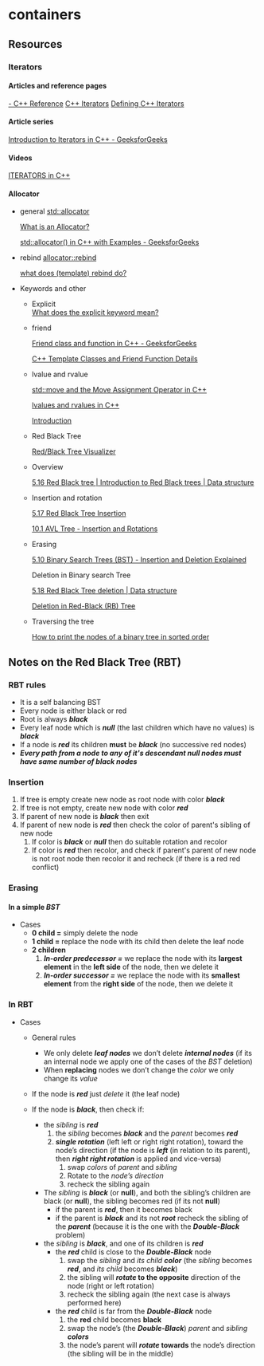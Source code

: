 # containers

## Resources
### Iterators
#### Articles and reference pages            
[- C++ Reference](https://www.cplusplus.com/reference/iterator/)
[C++ Iterators](https://users.cs.northwestern.edu/~riesbeck/programming/c++/stl-iterators.html)
[Defining C++ Iterators](https://users.cs.northwestern.edu/~riesbeck/programming/c++/stl-iterator-define.html)

#### Article series
[Introduction to Iterators in C++ - GeeksforGeeks](https://www.geeksforgeeks.org/introduction-iterators-c/)

#### Videos
[ITERATORS in C++](https://www.youtube.com/watch?v=SgcHcbQ0RCQ&list=PLlrATfBNZ98dudnM48yfGUldqGD0S4FFb&index=93)

#### Allocator
- general
    [std::allocator](https://en.cppreference.com/w/cpp/memory/allocator)

    [What is an Allocator?](https://medium.com/@vgasparyan1995/what-is-an-allocator-c8df15a93ed)

    [std::allocator() in C++ with Examples - GeeksforGeeks](https://www.geeksforgeeks.org/stdallocator-in-cpp-with-examples/)

- rebind
    [allocator::rebind](https://www.ibm.com/docs/en/zos/2.2.0?topic=classes-allocatorrebind)

    [what does (template) rebind do?](https://stackoverflow.com/questions/14148756/what-does-template-rebind-do)
            
- Keywords and other
    - Explicit    
        [What does the explicit keyword mean?](https://stackoverflow.com/questions/121162/what-does-the-explicit-keyword-mean)
            
    - friend
            
        [Friend class and function in C++ - GeeksforGeeks](https://www.geeksforgeeks.org/friend-class-function-cpp/)

        [C++ Template Classes and Friend Function Details](https://web.mst.edu/~nmjxv3/articles/templates.html)
            
    - lvalue and rvalue
            
        [std::move and the Move Assignment Operator in C++](https://www.youtube.com/watch?v=OWNeCTd7yQE)

        [lvalues and rvalues in C++](https://www.youtube.com/watch?v=fbYknr-HPYE)

        [Introduction](https://www.artima.com/articles/a-brief-introduction-to-rvalue-references)
            
    - Red Black Tree
        
        [Red/Black Tree Visualizer](https://www.cs.usfca.edu/~galles/visualization/RedBlack.html)

    - Overview

        [5.16 Red Black tree | Introduction to Red Black trees | Data structure](https://www.youtube.com/watch?v=3RQtq7PDHog)

    - Insertion and rotation

        [5.17 Red Black Tree Insertion](https://www.youtube.com/watch?v=qA02XWRTBdw)

        [10.1 AVL Tree - Insertion and Rotations](https://youtu.be/jDM6_TnYIqE?t=1059)

    - Erasing

        [5.10 Binary Search Trees (BST) - Insertion and Deletion Explained](https://www.youtube.com/watch?v=cySVml6e_Fc)

        Deletion in Binary search Tree

        [5.18 Red Black Tree deletion | Data structure](https://www.youtube.com/watch?v=w5cvkTXY0vQ)

        [Deletion in Red-Black (RB) Tree](https://medium.com/analytics-vidhya/deletion-in-red-black-rb-tree-92301e1474ea)

    - Traversing the tree

        [How to print the nodes of a binary tree in sorted order](https://www.educative.io/edpresso/how-to-print-the-nodes-of-a-binary-tree-in-sorted-order)
            
## Notes on the Red Black Tree (RBT)
### **RBT rules**
- It is a self balancing BST
- Every node is either black or red
- Root is always ***black***
- Every leaf node which is ***null*** (the last children which have no values) is ***black***
- If a node is ***red*** its children **must** be ***black*** (no successive red nodes)
- ***Every path from a node to any of it's descendant null nodes must have same number of black nodes***

### **Insertion**
1. If tree is empty create new node as root node with color ***black***
2. If tree is not empty, create new node with color ***red***
3. If parent of new node is ***black*** then exit
4. If parent of new node is ***red*** then check the color of parent's sibling of new node
    1. If color is ***black*** or ***null*** then do suitable rotation and recolor
    2. If color is ***red*** then recolor, and check if parent's parent of new node is not root node then recolor it and recheck (if there is a red red conflict)

### **Erasing**
#### In a simple ***BST***
- Cases
    - **0 child =** simply delete the node
    - **1 child =** replace the node with its child then delete the leaf node
    - **2 children**
        1. ***In-order predecessor =***  we replace the node with its **largest element** in the **left side** of the node, then we delete it
        2. ***In-order successor =***  we replace the node with its **smallest element** from the **right side** of the node, then we delete it
### In RBT
-  Cases
    - General rules
        - We only delete ***leaf nodes*** we don’t delete ***internal nodes*** (if its an internal node we apply one of the cases of the *BST* deletion)
        - When **replacing** nodes we don’t change the *color* we only change its *value*
   
    - If the node is ***red*** just *delete* it (the leaf node)
    
    - If the node is ***black***, then check if:
        - the *sibling* is ***red***
            1. the *sibling* becomes ***black*** and the *parent* becomes ***red***
            2. ***single rotation*** (left left or right right rotation), toward the node’s direction (if the node is ***left*** (in relation to its parent), then ***right right rotation*** is applied and vice-versa)
                1. swap *colors* of *parent* and *sibling*
                2. Rotate to the *node’s direction*
                3. recheck the sibling again
        - The *sibling* is ***black*** (or **null**), and both the sibling’s children are black (or **null**),  the sibling becomes red (if its not **null**)
            - if the parent is ***red***, then it becomes black
            - if the parent is ***black*** and its not ***root*** recheck the sibling of the ***parent*** (because it is the one with the ***Double-Black*** problem)
        - the *sibling* is ***black***, and one of its children is ***red***
            - the ***red*** child is close to the ***Double-Black*** node
                1. swap the *sibling* and *its child* ***color*** (the *sibling* becomes ***red***, and *its child* becomes ***black***)
                2. the sibling will ***rotate* to the opposite** direction of the node (right or left rotation)
                3. recheck the sibling again (the next case is always performed here)
            - the ***red*** child is far from the ***Double-Black*** node
                1. the **red** child becomes **black**
                2. swap the node’s (the ***Double-Black***) *parent* and *sibling* ***colors***
                3. the node’s parent will ***rotate* towards** the node’s direction (the sibling will be in the middle)
